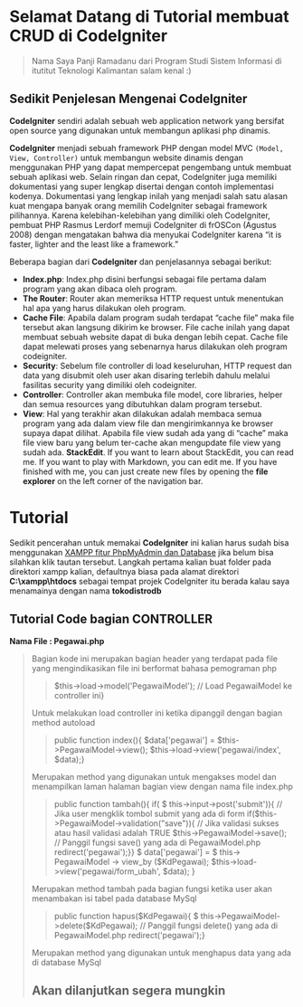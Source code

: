 # Selamat Datang di Tutorial membuat CRUD di CodeIgniter
> Nama Saya Panji Ramadanu dari Program Studi Sistem Informasi di itutitut Teknologi Kalimantan salam kenal :)

## Sedikit Penjelesan Mengenai CodeIgniter
**CodeIgniter** sendiri adalah sebuah web application network yang bersifat open source yang digunakan untuk membangun aplikasi php dinamis. 

**CodeIgniter** menjadi sebuah framework PHP dengan model MVC `(Model, View, Controller)` untuk membangun website dinamis dengan menggunakan PHP yang dapat mempercepat pengembang untuk membuat sebuah aplikasi web. Selain ringan dan cepat, CodeIgniter juga memiliki dokumentasi yang super lengkap disertai dengan contoh implementasi kodenya. Dokumentasi yang lengkap inilah yang menjadi salah satu alasan kuat mengapa banyak orang memilih CodeIgniter sebagai framework pilihannya. Karena kelebihan-kelebihan yang dimiliki oleh CodeIgniter, pembuat PHP Rasmus Lerdorf memuji CodeIgniter di frOSCon (Agustus 2008) dengan mengatakan bahwa dia menyukai CodeIgniter karena “it is faster, lighter and the least like a framework.”

Beberapa bagian dari **CodeIgniter** dan penjelasannya sebagai berikut:

-   **Index.php**: Index.php disini berfungsi sebagai file pertama dalam program yang akan dibaca oleh program.
-   **The Router**: Router akan memeriksa HTTP request untuk menentukan hal apa yang harus dilakukan oleh program.
-   **Cache File**: Apabila dalam program sudah terdapat “cache file” maka file tersebut akan langsung dikirim ke browser. File cache inilah yang dapat membuat sebuah website dapat di buka dengan lebih cepat. Cache file dapat melewati proses yang sebenarnya harus dilakukan oleh program codeigniter.
-   **Security**: Sebelum file controller di load keseluruhan, HTTP request dan data yang disubmit oleh user akan disaring terlebih dahulu melalui fasilitas security yang dimiliki oleh codeigniter.
-   **Controller**: Controller akan membuka file model, core libraries, helper dan semua resources yang dibutuhkan dalam program tersebut.
-   **View**: Hal yang terakhir akan dilakukan adalah membaca semua program yang ada dalam view file dan mengirimkannya ke browser supaya dapat dilihat. Apabila file view sudah ada yang di “cache” maka file view baru yang belum ter-cache akan mengupdate file view yang sudah ada.
**StackEdit**. If you want to learn about StackEdit, you can read me. If you want to play with Markdown, you can edit me. If you have finished with me, you can just create new files by opening the **file explorer** on the left corner of the navigation bar.

# Tutorial 
Sedikit pencerahan untuk memakai **CodeIgniter** ini kalian harus sudah bisa menggunakan [XAMPP fitur PhpMyAdmin dan Database](https://www.duniailkom.com/tutorial-php-mysql-cara-menjalankan-mysql-dan-php-menggunakan-xampp/) jika belum bisa silahkan klik tautan tersebut. Langkah pertama kalian buat folder pada direktori xampp kalian, defaultnya biasa pada alamat direktori **C:\xampp\htdocs** sebagai tempat projek CodeIgniter itu berada kalau saya menamainya dengan nama **tokodistrodb**

## Tutorial Code bagian CONTROLLER
**Nama File : Pegawai.php**
> <?php if ( ! defined('BASEPATH')) exit('No direct script access allowed');
Bagian kode ini merupakan bagian header yang terdapat pada file yang mengindikasikan file ini berformat bahasa pemograman php

>$this->load->model('PegawaiModel'); // Load PegawaiModel ke controller ini}
>
Untuk melakukan load controller ini ketika dipanggil dengan bagian method autoload

> public function index(){
		$data['pegawai'] = $this->PegawaiModel->view();
		$this->load->view('pegawai/index', $data);}
		
Merupakan method yang digunakan untuk mengakses model dan menampilkan laman halaman bagian view dengan nama file index.php

> 	public function tambah(){
		if( $ this->input->post('submit')){ // Jika user mengklik tombol submit yang ada di form
			if($this->PegawaiModel->validation("save")){ // Jika validasi sukses atau hasil validasi adalah TRUE
				$this->PegawaiModel->save(); // Panggil fungsi save() yang ada di PegawaiModel.php
				redirect('pegawai');}}
> 	$ data['pegawai'] = $ this-> PegawaiModel -> view_by ($KdPegawai);
		$this->load->view('pegawai/form_ubah', $data);
	}
		
Merupakan method tambah pada bagian fungsi ketika user akan menambakan isi tabel pada database MySql

> public function hapus($KdPegawai){
		$ this->PegawaiModel->delete($KdPegawai); // Panggil fungsi delete() yang ada di PegawaiModel.php
		redirect('pegawai');}

Merupakan method yang digunakan untuk menghapus data yang ada di database MySql

## Akan dilanjutkan segera mungkin
